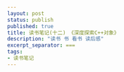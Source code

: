 ```yaml
---
layout: post
status: publish
published: true
title: 读书笔记(十二) 《深度探索C++对象》
description: "读书 书 看书 读后感"
excerpt_separator: ===
tags:
- 读书笔记
---
```

